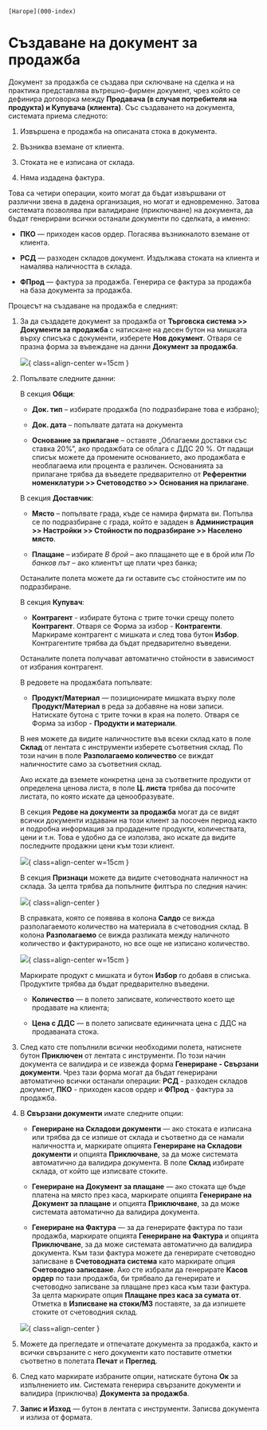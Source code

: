 ```{only} html
[Нагоре](000-index)
```

# Създаване на документ за продажба

Документ за продажба се създава при сключване на сделка и на практика
представлява вътрешно-фирмен документ, чрез който се дефинира
договорка между **Продавача (в случая потребителя на продукта) и
Купувача (клиента)**. Със създаването на документа, системата приема
следното:

1. Извършена е продажба на описаната стока в документа.

1. Възниква вземане от клиента.

1. Стоката не е изписана от склада.

1. Няма издадена фактура.

Това са четири операции, които могат да бъдат извършвани от различни
звена в дадена организация, но могат и едновременно. Затова
системата позволява при валидиране (приключване) на документа,
да бъдат генерирани всички останали документи по сделката, а именно:

 - **ПКО** — приходен касов ордер. Погасява възникналото вземане от клиента.

 - **РСД** — разходен складов документ. Издължава стоката на клиента и намалява наличността в склада.

 - **ФПрод** — фактура за продажба. Генерира се фактура за продажба на база документа за продажба.

Процесът на създаване на продажба е следният:

1. За да създадете документ за продажба от **Търговска система \>\> Документи за продажба** с натискане на десен бутон на мишката върху списъка с документи, изберете **Нов документ**. Отваря се празна форма за въвеждане на данни **Документ за продажба**.

    ![](903-image12.png){ class=align-center w=15cm }

1. Попълвате следните данни:

    В секция **Общи**:

    - **Док. тип** – избирате продажба (по подразбиране това е избрано);

    - **Док. дата** – попълвате датата на документа

    - **Основание за прилагане** – оставяте „Облагаеми доставки със ставка 20%”, ако продажбата се облага с ДДС 20 %. От падащи списък можете да промените основанието, ако продажбата е необлагаема или процента е различен. Основанията за прилагане трябва да въведете предварително от **Референтни номенклатури \>\> Счетоводство \>\> Основания на прилагане**.

    В секция **Доставчик**:

    - **Място** – попълвате града, къде се намира фирмата ви. Попълва се по подразбиране с града, който е зададен в **Администрация \>\> Настройки \>\> Стойности по подразбиране \>\> Населено място**.

    - **Плащане** – избирате *В брой* – ако плащането ще е в брой или *По банков път* – ако клиентът ще плати чрез банка;

    Останалите полета можете да ги оставите със стойностите им по подразбиране.

    В секция **Купувач**:

    - **Контрагент** - избирате бутона с трите точки срещу полето **Контрагент**. Отваря се Форма за избор - **Контрагенти**. Маркираме контрагент с мишката и след това бутон **Избор**. Контрагентите трябва да бъдат предварително въведени.

    Останалите полета получават автоматично стойности в зависимост от избрания контрагент.

    В редовете на продажбата попълвате:

    - **Продукт/Материал** — позиционирате мишката върху поле **Продукт/Материал** в реда за добавяне на нови записи. Натискате бутона с трите точки в края на полето. Отваря се Форма за избор - **Продукти и материали**. 

    В нея можете да видите наличностите във всеки склад като в поле
**Склад** от лентата с инструменти изберете съответния склад. По
този начин в поле **Разполагаемо количество** се виждат наличностите
само за съответния склад.

    Ако искате да вземете конкретна цена за съответните продукти от
определена ценова листа, в поле **Ц. листа** трябва да посочите
листата, по която искате да ценообразувате.

    В секция **Редове на документи за продажба** могат да се видят всички
документи издавани на този клиент за посочен период както и подробна
информация за продадените продукти, количествата, цени и т.н. Това е
удобно да се използва, ако искате да видите последните продажни цени
към този клиент.

    ![](904-image13.png){ class=align-center w=15cm }

    В секция **Признаци** можете да видите счетоводната наличност на склада.
За целта трябва да попълните филтъра по следния начин:

    ![](905-image14.png){ class=align-center }

    В справката, която се появява в колона **Салдо** се вижда разполагаемото
количество на материала в счетоводния склад. В колона **Разполагаемо**
се вижда разликата между наличното количество и фактурираното, но все
още не изписано количество.

    ![](906-image15.png){ class=align-center w=15cm }

    Маркирате продукт с мишката и бутон **Избор** го добавя в списъка.
Продуктите трябва да бъдат предварително въведени.

    - **Количество** — в полето записвате, количеството което ще продавате на клиента;

    - **Цена с ДДС** — в полето записвате единичната цена с ДДС на продаваната стока.

1. След като сте попълнили всички необходими полета, натиснете бутон **Приключен** от лентата с инструменти. По този начин документа се валидира и се извежда форма **Генериране - Свързани документи**. Чрез тази форма могат да бъдат генерирани автоматично всички останали операции: **РСД** - разходен складов документ, **ПКО** - приходен касов ордер и **ФПрод** - фактура за продажба.

1. В **Свързани документи** имате следните опции:

    - **Генериране на Складови документи** — ако стоката е изписана или трябва да се изпише от склада и съответно да се намали наличността и, маркирате опцията **Генериране на Складови документи** и опцията **Приключване**, за да може системата автоматично да валидира документа. В поле **Склад** избирате склада, от който ще изписвате стоките.

    - **Генериране на Документ за плащане** — ако стоката ще бъде платена на място през каса, маркирате опцията **Генериране на Документ за плащане** и опцията **Приключване**, за да може системата автоматично да валидира документа.

    - **Генериране на Фактура** — за да генерирате фактура по тази продажба, маркирате опцията **Генериране на Фактура** и опцията **Приключване**, за да може системата автоматично да валидира документа. Към тази фактура можете да генерирате счетоводно записване в **Счетоводната система** като маркирате опция **Счетоводно записване**. Ако сте избрали да генерирате **Касов ордер** по тази продажба, би трябвало да генерирате и счетоводно записване за плащане през каса към тази фактура. За целта маркирате опция **Плащане през каса за сумата от**. Отметка в **Изписване на стоки/МЗ** поставяте, за да изпишете стоките от счетоводния склад.

    ![](907-image16.png){ class=align-center }

1. Можете да прегледате и отпечатате документа за продажба, както и всички свързаните с него документи като поставите отметки съответно в полетата **Печат** и **Преглед**.

1. След като маркирате избраните опции, натискате бутона **Ок** за изпълнението им. Системата генерира свързаните документи и валидира (приключва) **Документа за продажба**.

1. **Запис и Изход** — бутон в лентата с инструменти. Записва документа и излиза от формата.

